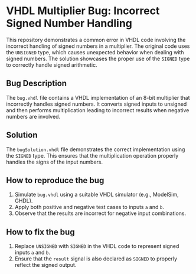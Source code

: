 # VHDL Multiplier Bug: Incorrect Signed Number Handling

This repository demonstrates a common error in VHDL code involving the incorrect handling of signed numbers in a multiplier. The original code uses the `UNSIGNED` type, which causes unexpected behavior when dealing with signed numbers. The solution showcases the proper use of the `SIGNED` type to correctly handle signed arithmetic.

## Bug Description
The `bug.vhdl` file contains a VHDL implementation of an 8-bit multiplier that incorrectly handles signed numbers.  It converts signed inputs to unsigned and then performs multiplication leading to incorrect results when negative numbers are involved.

## Solution
The `bugSolution.vhdl` file demonstrates the correct implementation using the `SIGNED` type. This ensures that the multiplication operation properly handles the signs of the input numbers.

## How to reproduce the bug
1. Simulate `bug.vhdl` using a suitable VHDL simulator (e.g., ModelSim, GHDL).
2. Apply both positive and negative test cases to inputs `a` and `b`.
3. Observe that the results are incorrect for negative input combinations.

## How to fix the bug
1. Replace `UNSIGNED` with `SIGNED` in the VHDL code to represent signed inputs `a` and `b`. 
2. Ensure that the `result` signal is also declared as `SIGNED` to properly reflect the signed output.
